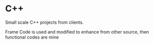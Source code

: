 # C++
Small scale C++ projects from clients.

Frame Code is used and modified to enhance from other source, then functional codes are mine

